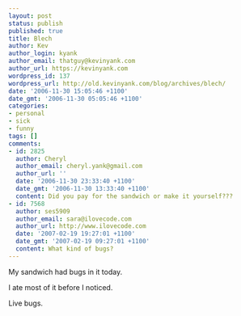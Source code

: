 ```yaml
---
layout: post
status: publish
published: true
title: Blech
author: Kev
author_login: kyank
author_email: thatguy@kevinyank.com
author_url: https://kevinyank.com
wordpress_id: 137
wordpress_url: http://old.kevinyank.com/blog/archives/blech/
date: '2006-11-30 15:05:46 +1100'
date_gmt: '2006-11-30 05:05:46 +1100'
categories:
- personal
- sick
- funny
tags: []
comments:
- id: 2825
  author: Cheryl
  author_email: cheryl.yank@gmail.com
  author_url: ''
  date: '2006-11-30 23:33:40 +1100'
  date_gmt: '2006-11-30 13:33:40 +1100'
  content: Did you pay for the sandwich or make it yourself???
- id: 7568
  author: ses5909
  author_email: sara@ilovecode.com
  author_url: http://www.ilovecode.com
  date: '2007-02-19 19:27:01 +1100'
  date_gmt: '2007-02-19 09:27:01 +1100'
  content: What kind of bugs?
---
```

<p>My sandwich had bugs in it today.</p>
<p>I ate most of it before I noticed.</p>
<p>Live bugs.</p>
